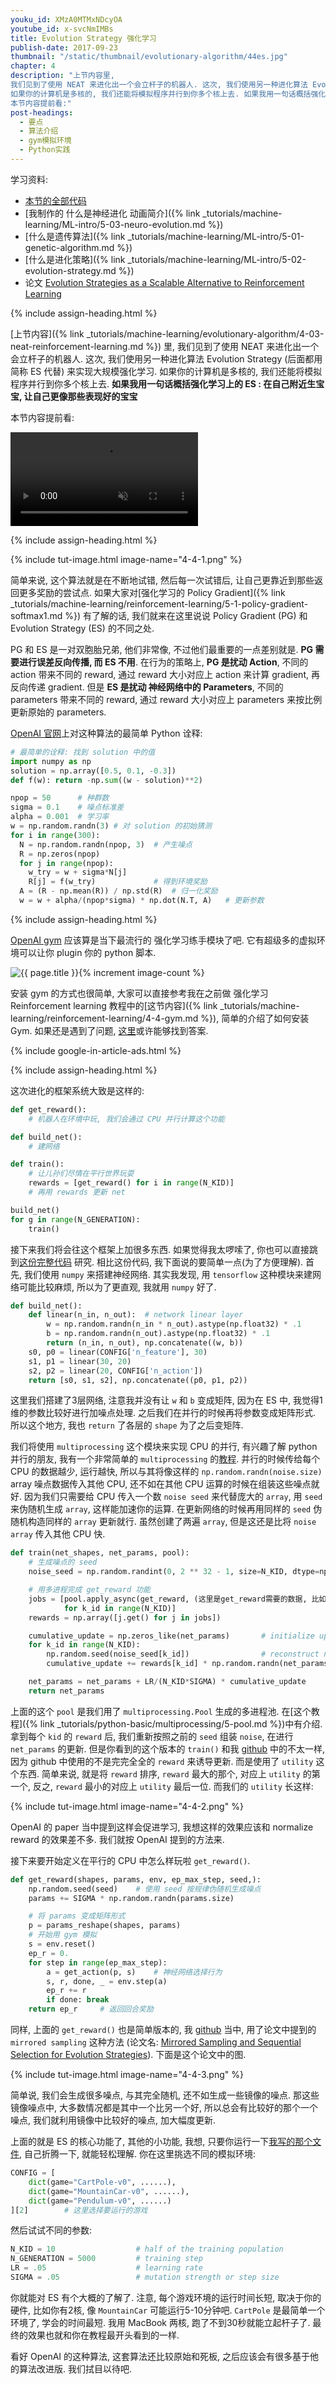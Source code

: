 ```yaml
---
youku_id: XMzA0MTMxNDcyOA
youtube_id: x-svcNmIMBs
title: Evolution Strategy 强化学习
publish-date: 2017-09-23
thumbnail: "/static/thumbnail/evolutionary-algorithm/44es.jpg"
chapter: 4
description: "上节内容里,
我们见到了使用 NEAT 来进化出一个会立杆子的机器人. 这次, 我们使用另一种进化算法 Evolution Strategy (后面都用简称 ES 代替) 来实现大规模强化学习.
如果你的计算机是多核的, 我们还能将模拟程序并行到你多个核上去. 如果我用一句话概括强化学习上的 ES : 在自己附近生宝宝, 让自己更像那些表现好的宝宝
本节内容提前看:"
post-headings:
  - 要点
  - 算法介绍
  - gym模拟环境
  - Python实践
---
```



学习资料:
  * [本节的全部代码](https://github.com/MorvanZhou/Evolutionary-Algorithm/blob/master/tutorial-contents/Using%20Neural%20Nets/Evolution%20Strategy%20with%20Neural%20Nets.py)
  * [我制作的 什么是神经进化 动画简介]({% link _tutorials/machine-learning/ML-intro/5-03-neuro-evolution.md %})
  * [什么是遗传算法]({% link _tutorials/machine-learning/ML-intro/5-01-genetic-algorithm.md %})
  * [什么是进化策略]({% link _tutorials/machine-learning/ML-intro/5-02-evolution-strategy.md %})
  * 论文 [Evolution Strategies as a Scalable Alternative to Reinforcement Learning](https://arxiv.org/abs/1703.03864)

 {% include assign-heading.html %}

[上节内容]({% link _tutorials/machine-learning/evolutionary-algorithm/4-03-neat-reinforcement-learning.md %}) 里,
我们见到了使用 NEAT 来进化出一个会立杆子的机器人. 这次, 我们使用另一种进化算法 Evolution Strategy (后面都用简称 ES 代替) 来实现大规模强化学习.
如果你的计算机是多核的, 我们还能将模拟程序并行到你多个核上去. **如果我用一句话概括强化学习上的 ES : 在自己附近生宝宝, 让自己更像那些表现好的宝宝**

本节内容提前看:

<video class="tut-content-video" controls loop autoplay muted>
  <source src="/static/results/evolutionary-algorithm/4-4-0.mp4" type="video/mp4">
  Your browser does not support HTML5 video.
</video>



 {% include assign-heading.html %}

{% include tut-image.html image-name="4-4-1.png" %}

简单来说, 这个算法就是在不断地试错, 然后每一次试错后, 让自己更靠近到那些返回更多奖励的尝试点. 如果大家对[强化学习的 Policy Gradient]({% link _tutorials/machine-learning/reinforcement-learning/5-1-policy-gradient-softmax1.md %})
有了解的话, 我们就来在这里说说 Policy Gradient (PG) 和 Evolution Strategy (ES) 的不同之处.

PG 和 ES 是一对双胞胎兄弟, 他们非常像, 不过他们最重要的一点差别就是. **PG 需要进行误差反向传播, 而 ES 不用**. 在行为的策略上, **PG 是扰动 Action**, 不同的 action 带来不同的 reward,
通过 reward 大小对应上 action 来计算 gradient, 再反向传递 gradient. 但是 **ES 是扰动 神经网络中的 Parameters**, 不同的 parameters 带来不同的 reward,
通过 reward 大小对应上 parameters 来按比例更新原始的 parameters.

[OpenAI 官网](https://blog.openai.com/evolution-strategies/)上对这种算法的最简单 Python 诠释:

```python
# 最简单的诠释: 找到 solution 中的值
import numpy as np
solution = np.array([0.5, 0.1, -0.3])
def f(w): return -np.sum((w - solution)**2)

npop = 50      # 种群数
sigma = 0.1    # 噪点标准差
alpha = 0.001  # 学习率
w = np.random.randn(3) # 对 solution 的初始猜测
for i in range(300):
  N = np.random.randn(npop, 3)  # 产生噪点
  R = np.zeros(npop)
  for j in range(npop):
    w_try = w + sigma*N[j]
    R[j] = f(w_try)             # 得到环境奖励
  A = (R - np.mean(R)) / np.std(R)  # 归一化奖励
  w = w + alpha/(npop*sigma) * np.dot(N.T, A)   # 更新参数
```






 {% include assign-heading.html %}

[OpenAI gym](https://gym.openai.com/) 应该算是当下最流行的 强化学习练手模块了吧. 它有超级多的虚拟环境可以让你 plugin 你的 python 脚本.

<img class="course-image" src="/static/results/evolutionary-algorithm/4-3-1.png" alt="{{ page.title }}{% increment image-count %}">

安装 gym 的方式也很简单, 大家可以直接参考我在之前做 强化学习 Reinforcement learning 教程中的[这节内容]({% link _tutorials/machine-learning/reinforcement-learning/4-4-gym.md %}),
简单的介绍了如何安装 Gym. 如果还是遇到了问题, [这里](https://github.com/openai/gym#installation)或许能够找到答案.


{% include google-in-article-ads.html %}


 {% include assign-heading.html %}

这次进化的框架系统大致是这样的:

```python
def get_reward():
    # 机器人在环境中玩, 我们会通过 CPU 并行计算这个功能

def build_net():
    # 建网络

def train():
    # 让儿孙们尽情在平行世界玩耍
    rewards = [get_reward() for i in range(N_KID)]
    # 再用 rewards 更新 net

build_net()
for g in range(N_GENERATION):
    train()
```

接下来我们将会往这个框架上加很多东西. 如果觉得我太啰嗦了, 你也可以直接跳到[这份完整代码](https://github.com/MorvanZhou/Evolutionary-Algorithm/blob/master/tutorial-contents/Using%20Neural%20Nets/Evolution%20Strategy%20with%20Neural%20Nets.py)
研究. 相比这份代码, 我下面说的要简单一点(为了方便理解). 首先, 我们使用 `numpy` 来搭建神经网络.
其实我发现, 用 `tensorflow` 这种模块来建网络可能比较麻烦, 所以为了更直观, 我就用 `numpy` 好了.

```python
def build_net():
    def linear(n_in, n_out):  # network linear layer
        w = np.random.randn(n_in * n_out).astype(np.float32) * .1
        b = np.random.randn(n_out).astype(np.float32) * .1
        return (n_in, n_out), np.concatenate((w, b))
    s0, p0 = linear(CONFIG['n_feature'], 30)
    s1, p1 = linear(30, 20)
    s2, p2 = linear(20, CONFIG['n_action'])
    return [s0, s1, s2], np.concatenate((p0, p1, p2))
```

这里我们搭建了3层网络, 注意我并没有让 `w` 和 `b` 变成矩阵, 因为在 ES 中, 我觉得1维的参数比较好进行加噪点处理.
之后我们在并行的时候再将参数变成矩阵形式. 所以这个地方, 我也 `return` 了各层的 `shape` 为了之后变矩阵.

我们将使用 `multiprocessing` 这个模块来实现 CPU 的并行, 有兴趣了解 python 并行的朋友, 我有一个非常简单的 `multiprocessing` 的[教程](https://morvanzhou.github.io/tutorials/python-basic/multiprocessing/). 并行的时候传给每个 CPU 的数据越少, 运行越快,
所以与其将像这样的 `np.random.randn(noise.size)` array 噪点数据传入其他 CPU, 还不如在其他 CPU 运算的时候在组装这些噪点就好.
因为我们只需要给 CPU 传入一个数 `noise seed` 来代替庞大的 `array`, 用 `seed` 来伪随机生成 `array`, 这样能加速你的运算.
在更新网络的时候再用同样的 `seed` 伪随机构造同样的 `array` 更新就行. 虽然创建了两遍 `array`, 但是这还是比将 `noise array` 传入其他 CPU 快.

```python
def train(net_shapes, net_params, pool):
    # 生成噪点的 seed
    noise_seed = np.random.randint(0, 2 ** 32 - 1, size=N_KID, dtype=np.uint32) # 限制 seed 的范围.

    # 用多进程完成 get_reward 功能
    jobs = [pool.apply_async(get_reward, (这里是get_reward需要的数据, 比如 seed))
            for k_id in range(N_KID)]
    rewards = np.array([j.get() for j in jobs])

    cumulative_update = np.zeros_like(net_params)       # initialize update values
    for k_id in range(N_KID):
        np.random.seed(noise_seed[k_id])                # reconstruct noise using seed
        cumulative_update += rewards[k_id] * np.random.randn(net_params.size)

    net_params = net_params + LR/(N_KID*SIGMA) * cumulative_update
    return net_params
```

上面的这个 `pool` 是我们用了 `multiprocessing.Pool` 生成的多进程池. 在[这个教程]({% link _tutorials/python-basic/multiprocessing/5-pool.md %})中有介绍.
拿到每个 `kid` 的 `reward` 后, 我们重新按照之前的 `seed` 组装 `noise`, 在进行 `net_params` 的更新.
但是你看到的这个版本的 `train()`  和我 [github](https://github.com/MorvanZhou/Evolutionary-Algorithm/blob/master/tutorial-contents/Using%20Neural%20Nets/Evolution%20Strategy%20with%20Neural%20Nets.py)
中的不太一样, 因为 github 中使用的不是完完全全的 `reward` 来诱导更新.
而是使用了 `utility` 这个东西. 简单来说, 就是将 `reward` 排序, `reward` 最大的那个, 对应上 `utility` 的第一个,
反之, `reward` 最小的对应上 `utility` 最后一位. 而我们的 `utility` 长这样:

{% include tut-image.html image-name="4-4-2.png" %}

OpenAI 的 paper 当中提到这样会促进学习, 我想这样的效果应该和 normalize reward 的效果差不多. 我们就按 OpenAI 提到的方法来.

接下来要开始定义在平行的 CPU 中怎么样玩啦 `get_reward()`.

```python
def get_reward(shapes, params, env, ep_max_step, seed,):
    np.random.seed(seed)    # 使用 seed 按规律伪随机生成噪点
    params += SIGMA * np.random.randn(params.size)

    # 将 params 变成矩阵形式
    p = params_reshape(shapes, params)
    # 开始用 gym 模拟
    s = env.reset()
    ep_r = 0.
    for step in range(ep_max_step):
        a = get_action(p, s)    # 神经网络选择行为
        s, r, done, _ = env.step(a)
        ep_r += r
        if done: break
    return ep_r     # 返回回合奖励
```

同样, 上面的 `get_reward()` 也是简单版本的, 我 [github](https://github.com/MorvanZhou/Evolutionary-Algorithm/blob/master/tutorial-contents/Using%20Neural%20Nets/Evolution%20Strategy%20with%20Neural%20Nets.py)
当中, 用了论文中提到的 `mirrored sampling` 这种方法 (论文名: [Mirrored Sampling and Sequential Selection for
Evolution Strategies](https://hal.inria.fr/inria-00530202/document)). 下面是这个论文中的图.

{% include tut-image.html image-name="4-4-3.png" %}

简单说, 我们会生成很多噪点, 与其完全随机, 还不如生成一些镜像的噪点. 那这些镜像噪点中,
大多数情况都是其中一个比另一个好, 所以总会有比较好的那个一个噪点, 我们就利用镜像中比较好的噪点, 加大幅度更新.

上面的就是 ES 的核心功能了, 其他的小功能, 我想, 只要你运行一下[我写的那个文件](https://github.com/MorvanZhou/Evolutionary-Algorithm/blob/master/tutorial-contents/Using%20Neural%20Nets/Evolution%20Strategy%20with%20Neural%20Nets.py),
自己折腾一下, 就能轻松理解.
你在这里挑选不同的模拟环境:

```python
CONFIG = [
    dict(game="CartPole-v0", ......),
    dict(game="MountainCar-v0", ......),
    dict(game="Pendulum-v0", ......)
][2]        # 这里选择要运行的游戏
```

然后试试不同的参数:

```python
N_KID = 10                  # half of the training population
N_GENERATION = 5000         # training step
LR = .05                    # learning rate
SIGMA = .05                 # mutation strength or step size
```

你就能对 ES 有个大概的了解了. 注意, 每个游戏环境的运行时间长短, 取决于你的硬件, 比如你有2核, 像 `MountainCar` 可能运行5-10分钟吧.
`CartPole` 是最简单一个环境了, 学会的时间最短. 我用 MacBook 两核, 跑了不到30秒就能立起杆子了.
最终的效果也就和你在教程最开头看到的一样.

看好 OpenAI 的这种算法, 这套算法还比较原始和死板, 之后应该会有很多基于他的算法改进版. 我们拭目以待吧.